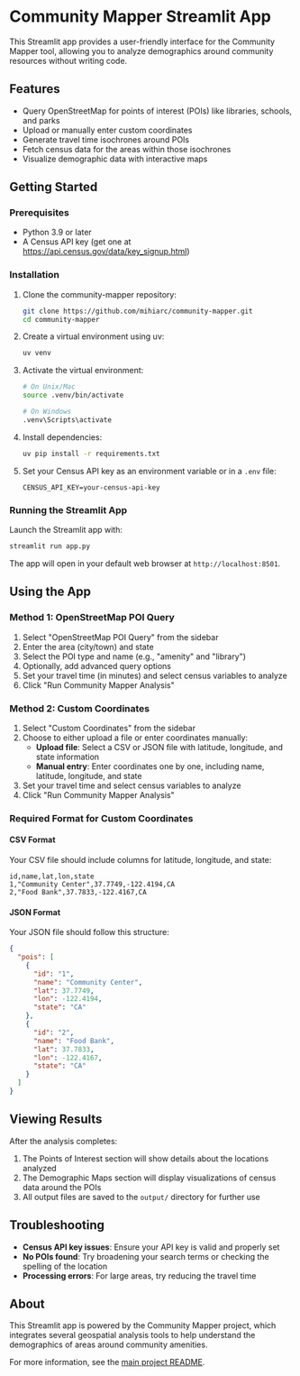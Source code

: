 # Community Mapper Streamlit App

This Streamlit app provides a user-friendly interface for the Community Mapper tool, allowing you to analyze demographics around community resources without writing code.

## Features

- Query OpenStreetMap for points of interest (POIs) like libraries, schools, and parks
- Upload or manually enter custom coordinates
- Generate travel time isochrones around POIs
- Fetch census data for the areas within those isochrones
- Visualize demographic data with interactive maps

## Getting Started

### Prerequisites

- Python 3.9 or later
- A Census API key (get one at https://api.census.gov/data/key_signup.html)

### Installation

1. Clone the community-mapper repository:
   ```bash
   git clone https://github.com/mihiarc/community-mapper.git
   cd community-mapper
   ```

2. Create a virtual environment using uv:
   ```bash
   uv venv
   ```

3. Activate the virtual environment:
   ```bash
   # On Unix/Mac
   source .venv/bin/activate
   
   # On Windows
   .venv\Scripts\activate
   ```

4. Install dependencies:
   ```bash
   uv pip install -r requirements.txt
   ```

5. Set your Census API key as an environment variable or in a `.env` file:
   ```
   CENSUS_API_KEY=your-census-api-key
   ```

### Running the Streamlit App

Launch the Streamlit app with:

```bash
streamlit run app.py
```

The app will open in your default web browser at `http://localhost:8501`.

## Using the App

### Method 1: OpenStreetMap POI Query

1. Select "OpenStreetMap POI Query" from the sidebar
2. Enter the area (city/town) and state
3. Select the POI type and name (e.g., "amenity" and "library")
4. Optionally, add advanced query options
5. Set your travel time (in minutes) and select census variables to analyze
6. Click "Run Community Mapper Analysis"

### Method 2: Custom Coordinates

1. Select "Custom Coordinates" from the sidebar
2. Choose to either upload a file or enter coordinates manually:
   - **Upload file**: Select a CSV or JSON file with latitude, longitude, and state information
   - **Manual entry**: Enter coordinates one by one, including name, latitude, longitude, and state
3. Set your travel time and select census variables to analyze
4. Click "Run Community Mapper Analysis"

### Required Format for Custom Coordinates

#### CSV Format
Your CSV file should include columns for latitude, longitude, and state:
```
id,name,lat,lon,state
1,"Community Center",37.7749,-122.4194,CA
2,"Food Bank",37.7833,-122.4167,CA
```

#### JSON Format
Your JSON file should follow this structure:
```json
{
  "pois": [
    {
      "id": "1",
      "name": "Community Center",
      "lat": 37.7749,
      "lon": -122.4194,
      "state": "CA"
    },
    {
      "id": "2",
      "name": "Food Bank",
      "lat": 37.7833,
      "lon": -122.4167,
      "state": "CA"
    }
  ]
}
```

## Viewing Results

After the analysis completes:

1. The Points of Interest section will show details about the locations analyzed
2. The Demographic Maps section will display visualizations of census data around the POIs
3. All output files are saved to the `output/` directory for further use

## Troubleshooting

- **Census API key issues**: Ensure your API key is valid and properly set
- **No POIs found**: Try broadening your search terms or checking the spelling of the location
- **Processing errors**: For large areas, try reducing the travel time

## About

This Streamlit app is powered by the Community Mapper project, which integrates several geospatial analysis tools to help understand the demographics of areas around community amenities.

For more information, see the [main project README](README.md). 